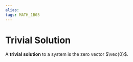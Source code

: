 ```yaml
---
alias:
tags: MATH_1B03
---
```

# Trivial Solution
A **trivial solution** to a system is the zero vector $\vec{0}$. 